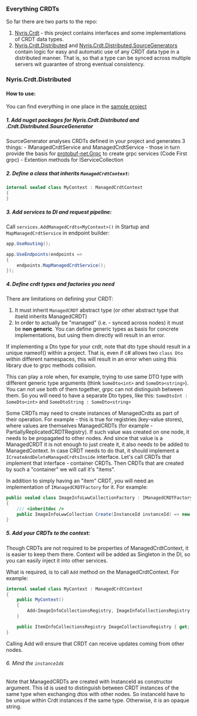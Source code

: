 ### Everything CRDTs

So far there are two parts to the repo:

1. [Nyris.Crdt](src/Nyris.Crdt) - this project contains interfaces and some implementations of CRDT data types.
2. [Nyris.Crdt.Distributed](src/Nyris.Crdt.Distributed) and 
   [Nyris.Crdt.Distributed.SourceGenerators](src/Nyris.Crdt.Distributed.SourceGenerators) contain logic for 
   easy and automatic use of any CRDT data type in a distributed manner. 
   That is, so that a type can be synced across multiple servers wit guarantee of strong eventual consistency.      

### Nyris.Crdt.Distributed

#### How to use:
   
You can find everything in one place in the [sample project](/sample/Nyris.Crdt.AspNetSample)

##### 1. Add nuget packages for Nyris.Crdt.Distributed and .Crdt.Distributed.SourceGenerator

SourceGenerator analyses CRDTs defined in your project and generates 3 things:
	- IManagedCrdtService and ManagedCrdtService - those in turn provide the basis 
	for [protobuf-net.Grpc](https://github.com/protobuf-net/protobuf-net.Grpc) to create grpc
	services (Code First grpc)
	- Extention methods for IServiceCollection

##### 2. Define a class that inherits `ManagedCrdtContext`:

```c#
internal sealed class MyContext : ManagedCrdtContext
{
}
```

##### 3. Add services to DI and request pipeline:

Call `services.AddManagedCrdts<MyContext>()` in Startup and `MapManagedCrdtService` in endpoint builder:

```c#
app.UseRouting();

app.UseEndpoints(endpoints =>
{
    endpoints.MapManagedCrdtService();
});
```

##### 4. Define crdt types and factories you need

There are limitations on defining your CRDT:
1. It must inherit `ManagedCRDT` abstract type (or other abstract type that itseld inherits ManagedCRDT)
2. In order to actually be "managed" (i.e. - synced across nodes) it must be **non generic**. 
   You can define generic types as basis for concrete implementations, but using them directly 
   will result in an error.

If implementing a Dto type for your crdt, note that dto type should result in a unique nameof()
within a project. That is, even if c# allows two `class Dto` within different namespaces,
this will result in an error when using this library due to grpc methods collision.

This can play a role when, for example, trying to use same DTO type with different generic type arguments (think `SomeDto<int>` and `SomeDto<string>`). You can not use both of them together, grpc can not distinguish between them. So you will need to have a separate Dto types, like this:
`SomeDtoInt : SomeDto<int>` and `SomeDtoString : SomeDto<string>` 

Some CRDTs may need to create instances of ManagedCrdts as part of their operation. For example - this is true for registries (key-value stores), where values are themselves ManagedCRDTs (for example - PartiallyReplicatedCRDTRegistry). If such value was created on one node, it needs to be propagated to other nodes. And since that value is a ManagedCRDT it is not enough to just create it, it also needs to be added to ManagedContext.
In case CRDT needs to do that, it should implement a `ICreateAndDeleteManagedCrdtsInside` interface. Let's call CRDTs that implement that interface - container CRDTs. Then CRDTs that are created by such a "container" we will call it's "items". 

In addition to simply having an "item" CRDT, you will need an implementation of `IManagedCRDTFactory` for it.
For example:
```c#
public sealed class ImageInfoLwwCollectionFactory : IManagedCRDTFactory<ImageInfoLwwCollection, LastWriteWinsDto>
{
    /// <inheritdoc />
    public ImageInfoLwwCollection Create(InstanceId instanceId) => new ImageInfoLwwCollection(instanceId);
}
```


##### 5. Add your CRDTs to the context:

Though CRDTs are not required to be properties of ManagedCrdtContext, it is easier to keep them there.
Context will be added as Singleton in the DI, so you can easily inject it into other services.

What is required, is to call `Add` method on the ManagedCrdtContext. For example:

```c#
internal sealed class MyContext : ManagedCrdtContext
{
    public MyContext()
    {
        Add<ImageInfoCollectionsRegistry, ImageInfoCollectionsRegistry.RegistryDto>(ImageCollectionsRegistry);
    }

    public ItemInfoCollectionsRegistry ImageCollectionsRegistry { get; } = new("whatever");
}
```

Calling Add will ensure that CRDT can receive updates coming from other nodes.

###### 6. Mind the `instanceId`s 

Note that ManagedCRDTs are created with InstanceId as constructor argument.
This id is used to distinguish between CRDT instances of the same type when 
exchanging dtos with other nodes. So instanceId have to be unique within Crdt 
instances if the same type. Otherwise, it is an opaque string.
